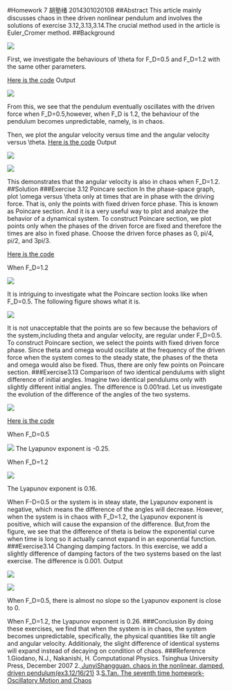 #Homework 7 胡塾绪 2014301020108
##Abstract
This article mainly discusses chaos in thee driven nonlinear pendulum and involves the solutions of exercise 3.12,3.13,3.14.The crucial method used in the article is Euler_Cromer method.
##Background

![](https://github.com/earthhero2016/compuational_physics_N2014301020108/blob/master/Ex-7/2016-10-29_220600.png)

First, we investigate the behaviours of \theta for F_D=0.5 and F_D=1.2 with the same other parameters.

[Here is the code](https://github.com/earthhero2016/compuational_physics_N2014301020108/blob/master/Ex-7/theta.py)
Output

![](https://github.com/earthhero2016/compuational_physics_N2014301020108/blob/master/Ex-7/122.png)

From this, we see that the pendulum eventually oscillates with the driven force when F_D=0.5,however, when F_D is 1.2, the behaviour of the pendulum becomes unpredictable, namely, is in chaos.

Then, we plot the angular velocity versus time and the angular velocity versus \theta.
[Here is the code](https://github.com/earthhero2016/compuational_physics_N2014301020108/blob/master/Ex-7/omega.py)
Output

![](https://github.com/earthhero2016/compuational_physics_N2014301020108/blob/master/Ex-7/123.png)

![](https://github.com/earthhero2016/compuational_physics_N2014301020108/blob/master/Ex-7/121.png)

This demonstrates that the angular velocity is also in chaos when F_D=1.2.
##Solution
###Exercise 3.12 Poincare section
In the phase-space graph, plot \omega versus \theta only at times that are in phase with the driving force. That is, only the points with fixed driven force phase. This is known as Poincare section. And it is a very useful way to plot and analyze the behavior of a dynamical system. To construct Poincare section, we plot points only when the phases of the driven force are fixed and therefore the times are also in fixed phase. Choose the driven force phases as 0, pi/4, pi/2, and 3pi/3.

[Here is the code](https://github.com/earthhero2016/compuational_physics_N2014301020108/blob/master/Ex-7/3.12.py)

When F_D=1.2

![](https://github.com/earthhero2016/compuational_physics_N2014301020108/blob/master/Ex-7/3.12_%E7%9C%8B%E5%9B%BE%E7%8E%8B.png)

It is intriguing to investigate what the Poincare section looks like when F_D=0.5.
The following figure shows what it is.

![](https://github.com/earthhero2016/compuational_physics_N2014301020108/blob/master/Ex-7/3.12%20F%3D0.5_.png)

It is not unacceptable that the points are so few because the behaviors of the system,including theta and angular velocity, are regular under F_D=0.5. To construct Poincare section, we select the points with fixed driven force phase. Since theta and omega would oscillate at the frequency of the driven force when the system comes to the steady state, the phases of the theta and omega would also be fixed. Thus, there are only few points on Poincare section.
###Exercise3.13 Comparison of two identical pendulums with slight difference of initial angles.
Imagine two identical pendulums only with slightly different initial angles. The difference is 0.001rad. Let us investigate the evolution of the difference of the angles of the two systems.

![](https://github.com/earthhero2016/compuational_physics_N2014301020108/blob/master/Ex-7/2016-10-29_234945.png)

[Here is the code](https://github.com/earthhero2016/compuational_physics_N2014301020108/blob/master/Ex-7/3.13.py)

When F_D=0.5

![](https://github.com/earthhero2016/compuational_physics_N2014301020108/blob/master/Ex-7/3.131.png)
The Lyapunov exponent is -0.25.

When F_D=1.2

![](https://github.com/earthhero2016/compuational_physics_N2014301020108/blob/master/Ex-7/3.132.png)

The Lyapunov exponent is 0.16.

When F-D=0.5 or the system is in steay state, the Lyapunov exponent is negative, which means the difference of the angles will decrease. However, when the system is in chaos with F_D=1.2, the Lyapunov exponent is positive, which will cause the expansion of the difference. But,from the figure, we see that the difference of theta is below the exponential curve when time is long so it actually cannot expand in an exponential function. 
###Exercise3.14 Changing damping factors.
In this exercise, we add a slightly difference of damping factors of the two systems based on the last exercise.
The difference is 0.001.
Output

![](https://github.com/earthhero2016/compuational_physics_N2014301020108/blob/master/Ex-7/3.141.png)

![](https://github.com/earthhero2016/compuational_physics_N2014301020108/blob/master/Ex-7/3.142.png)

When F_D=0.5, there is almost no slope so the Lyapunov exponent is close to 0.

When F_D=1.2, the Lyapunov exponent is 0.26.
###Conclusion
By doing these exercises, we find that when the system is in chaos, the system becomes unpredictable, specifically, the physical quantities like tilt angle and angular velocity. Additionaly, the slight difference of identical systems will expand instead of decaying on condition of chaos.
###Reference
1.Giodano, N.J., Nakanishi, H. Computational Physics. Tsinghua University Press, December 2007
2.[ JunyiShangguan. chaos in the nonlinear, damped, driven pendulum(ex3.12/16/21)](https://github.com/JunyiShangguan/computationalphysics_N2013301020076/blob/master/ex9_ch3.12/README.md)
3.[S.Tan. The seventh time homework-Oscillatory Motion and Chaos](http://www.jianshu.com/p/e5960d756664 )
